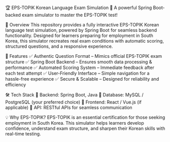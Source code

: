 🏆 EPS-TOPIK Korean Language Exam Simulation
🔹 A powerful Spring Boot-backed exam simulator to master the EPS-TOPIK test!

🚀 Overview
This repository provides a fully interactive EPS-TOPIK Korean language test simulation, powered by Spring Boot for seamless backend functionality. Designed for learners preparing for employment in South Korea, this simulator recreates real exam conditions with automatic scoring, structured questions, and a responsive experience.

🎯 Features
✅ Authentic Question Format – Mimics official EPS-TOPIK exam structure 
✅ Spring Boot Backend – Ensures smooth data processing & performance 
✅ Automated Scoring System – Immediate feedback after each test attempt 
✅ User-Friendly Interface – Simple navigation for a hassle-free experience 
✅ Secure & Scalable – Designed for reliability and efficiency

🛠 Tech Stack
🔹 Backend: Spring Boot, Java 
🔹 Database: MySQL / PostgreSQL (your preferred choice) 
🔹 Frontend: React / Vue.js (if applicable) 
🔹 API: RESTful APIs for seamless communication

💡 Why EPS-TOPIK?
EPS-TOPIK is an essential certification for those seeking employment in South Korea. This simulator helps learners develop confidence, understand exam structure, and sharpen their Korean skills with real-time testing.
